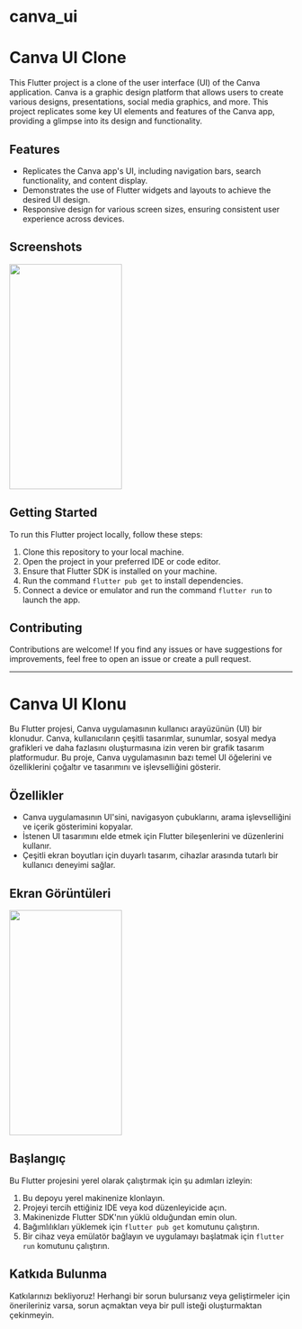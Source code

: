# canva_ui

# Canva UI Clone

This Flutter project is a clone of the user interface (UI) of the Canva application. Canva is a graphic design platform that allows users to create various designs, presentations, social media graphics, and more. This project replicates some key UI elements and features of the Canva app, providing a glimpse into its design and functionality.

## Features
- Replicates the Canva app's UI, including navigation bars, search functionality, and content display.
- Demonstrates the use of Flutter widgets and layouts to achieve the desired UI design.
- Responsive design for various screen sizes, ensuring consistent user experience across devices.

## Screenshots
<img src="https://github.com/HaticeDilmac/canva_ui/assets/100489350/d4f29e05-e1f1-45f1-8caf-2ef4a5c8dea1
" width="200" height="400">

## Getting Started
To run this Flutter project locally, follow these steps:

1. Clone this repository to your local machine.
2. Open the project in your preferred IDE or code editor.
3. Ensure that Flutter SDK is installed on your machine.
4. Run the command `flutter pub get` to install dependencies.
5. Connect a device or emulator and run the command `flutter run` to launch the app.

## Contributing
Contributions are welcome! If you find any issues or have suggestions for improvements, feel free to open an issue or create a pull request.

-------------------------------------------------------------------------------------------------------------------------------------------
# Canva UI Klonu

Bu Flutter projesi, Canva uygulamasının kullanıcı arayüzünün (UI) bir klonudur. Canva, kullanıcıların çeşitli tasarımlar, sunumlar, sosyal medya grafikleri ve daha fazlasını oluşturmasına izin veren bir grafik tasarım platformudur. Bu proje, Canva uygulamasının bazı temel UI öğelerini ve özelliklerini çoğaltır ve tasarımını ve işlevselliğini gösterir.

## Özellikler
- Canva uygulamasının UI'sini, navigasyon çubuklarını, arama işlevselliğini ve içerik gösterimini kopyalar.
- İstenen UI tasarımını elde etmek için Flutter bileşenlerini ve düzenlerini kullanır.
- Çeşitli ekran boyutları için duyarlı tasarım, cihazlar arasında tutarlı bir kullanıcı deneyimi sağlar.

## Ekran Görüntüleri
<img src="![Simulator Screenshot - iPhone 15 Pro Max - 2024-04-01 at 01 45 01](https://github.com/HaticeDilmac/canva_ui/assets/100489350/d4f29e05-e1f1-45f1-8caf-2ef4a5c8dea1)
" width="200" height="400">

## Başlangıç
Bu Flutter projesini yerel olarak çalıştırmak için şu adımları izleyin:

1. Bu depoyu yerel makinenize klonlayın.
2. Projeyi tercih ettiğiniz IDE veya kod düzenleyicide açın.
3. Makinenizde Flutter SDK'nın yüklü olduğundan emin olun.
4. Bağımlılıkları yüklemek için `flutter pub get` komutunu çalıştırın.
5. Bir cihaz veya emülatör bağlayın ve uygulamayı başlatmak için `flutter run` komutunu çalıştırın.

## Katkıda Bulunma
Katkılarınızı bekliyoruz! Herhangi bir sorun bulursanız veya geliştirmeler için önerileriniz varsa, sorun açmaktan veya bir pull isteği oluşturmaktan çekinmeyin.
 


